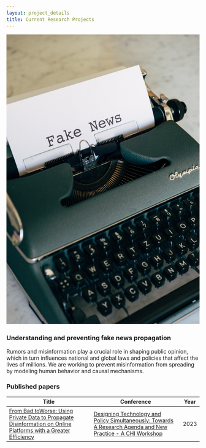 ```yaml
---
layout: project_details
title: Current Research Projects
---
```


<img src="/assets/img/projects/fake-news.jpg" alt="" class="project-individual-img mb-25" />

### Understanding and preventing fake news propagation

Rumors and misinformation play a crucial role in shaping public opinion, which in turn influences national and global laws and policies that affect the lives of millions. We are working to prevent misinformation from spreading by modeling human behavior and causal mechanisms.


### Published papers

|Title|Conference|Year|
|-----|----------|----|
|[From Bad toWorse: Using Private Data to Propagate Disinformation on Online Platforms with a Greater Efficiency](../assets/publications/CHI_23_Design_Policy_misinfo.pdf)|[Designing Technology and Policy Simultaneously: Towards A Research Agenda and New Practice - A CHI Workshop](https://designpolicy.one/)|2023|